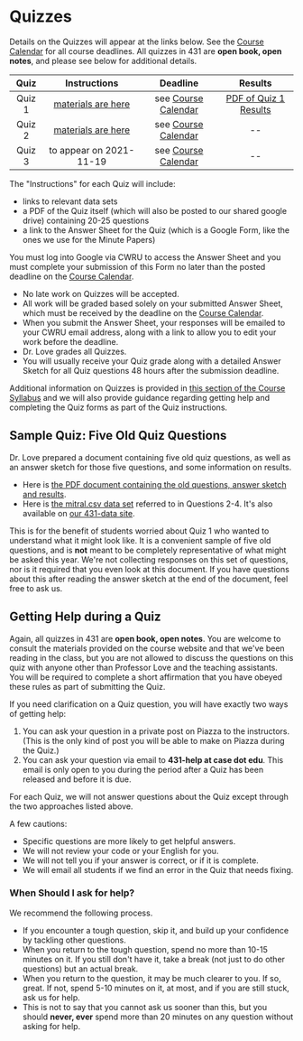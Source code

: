 # Quizzes

Details on the Quizzes will appear at the links below. See the [Course Calendar](https://thomaselove.github.io/431/calendar.html) for all course deadlines. All quizzes in 431 are **open book, open notes**, and please see below for additional details.

Quiz | Instructions | Deadline | Results
:---: | :---: | :---: | :----:
Quiz 1 | [materials are here](https://github.com/THOMASELOVE/431-2021/tree/main/quizzes/quiz1) | see [Course Calendar](https://thomaselove.github.io/431/calendar.html) | [PDF of Quiz 1 Results](https://github.com/THOMASELOVE/431-2021/blob/main/quizzes/quiz1/quiz1_and_sketch.pdf)
Quiz 2 | [materials are here](https://github.com/THOMASELOVE/431-2021/tree/main/quizzes/quiz2) | see [Course Calendar](https://thomaselove.github.io/431/calendar.html) | --
Quiz 3 | to appear on 2021-11-19 | see [Course Calendar](https://thomaselove.github.io/431/calendar.html) | --

The "Instructions" for each Quiz will include:

- links to relevant data sets
- a PDF of the Quiz itself (which will also be posted to our shared google drive) containing 20-25 questions
- a link to the Answer Sheet for the Quiz (which is a Google Form, like the ones we use for the Minute Papers)

You must log into Google via CWRU to access the Answer Sheet and you must complete your submission of this Form no later than the posted deadline on the [Course Calendar](https://thomaselove.github.io/431/calendar.html). 

- No late work on Quizzes will be accepted. 
- All work will be graded based solely on your submitted Answer Sheet, which must be received by the deadline on the [Course Calendar](https://thomaselove.github.io/431/calendar.html).
- When you submit the Answer Sheet, your responses will be emailed to your CWRU email address, along with a link to allow you to edit your work before the deadline.
- Dr. Love grades all Quizzes. 
- You will usually receive your Quiz grade along with a detailed Answer Sketch for all Quiz questions 48 hours after the submission deadline.

Additional information on Quizzes is provided in [this section of the Course Syllabus](https://thomaselove.github.io/431-2021-syllabus/deliverables-assignments.html#quizzes) and we will also provide guidance regarding getting help and completing the Quiz forms as part of the Quiz instructions.

## Sample Quiz: Five Old Quiz Questions

Dr. Love prepared a document containing five old quiz questions, as well as an answer sketch for those five questions, and some information on results. 

- Here is [the PDF document containing the old questions, answer sketch and results](https://github.com/THOMASELOVE/431-2021/blob/main/quizzes/quiz_sample/five-old-quiz-questions.pdf).
- Here is [the mitral.csv data set](https://raw.githubusercontent.com/THOMASELOVE/431-2021/main/quizzes/quiz_sample/data/mitral.csv) referred to in Questions 2-4. It's also available on [our 431-data site](https://github.com/THOMASELOVE/431-data).

This is for the benefit of students worried about Quiz 1 who wanted to understand what it might look like. It is a convenient sample of five old questions, and is **not** meant to be completely representative of what might be asked this year. We're not collecting responses on this set of questions, nor is it required that you even look at this document. If you have questions about this after reading the answer sketch at the end of the document, feel free to ask us.

## Getting Help during a Quiz

Again, all quizzes in 431 are **open book, open notes**. You are welcome to consult the materials provided on the course website and that we've been reading in the class, but you are not allowed to discuss the questions on this quiz with anyone other than Professor Love and the teaching assistants. You will be required to complete a short affirmation that you have obeyed these rules as part of submitting the Quiz.

If you need clarification on a Quiz question, you will have exactly two ways of getting help:

1. You can ask your question in a private post on Piazza to the instructors. (This is the only kind of post you will be able to make on Piazza during the Quiz.)
2. You can ask your question via email to **431-help at case dot edu**. This email is only open to you during the period after a Quiz has been released and before it is due.

For each Quiz, we will not answer questions about the Quiz except through the two approaches listed above. 

A few cautions:

- Specific questions are more likely to get helpful answers.
- We will not review your code or your English for you.
- We will not tell you if your answer is correct, or if it is complete.
- We will email all students if we find an error in the Quiz that needs fixing.

### When Should I ask for help?

We recommend the following process.

- If you encounter a tough question, skip it, and build up your confidence by tackling other questions.
- When you return to the tough question, spend no more than 10-15 minutes on it.
If you still don't have it, take a break (not just to do other questions) but an actual break.
- When you return to the question, it may be much clearer to you. If so, great. If not, spend 5-10 minutes on it, at most, and if you are still stuck, ask us for help.
- This is not to say that you cannot ask us sooner than this, but you should **never, ever** spend more than 20 minutes on any question without asking for help. 
